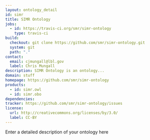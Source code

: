 ```yaml
---
layout: ontology_detail
id: simr
title: SIMR Ontology
jobs:
  - id: https://travis-ci.org/smr/simr-ontology
    type: travis-ci
build:
  checkout: git clone https://github.com/smr/simr-ontology.git
  system: git
  path: "."
contact:
  email: cjmungall@lbl.gov
  label: Chris Mungall
description: SIMR Ontology is an ontology...
domain: stuff
homepage: https://github.com/smr/simr-ontology
products:
  - id: simr.owl
  - id: simr.obo
dependencies:
tracker: https://github.com/smr/simr-ontology/issues
license:
  url: http://creativecommons.org/licenses/by/3.0/
  label: CC-BY
---
```


Enter a detailed description of your ontology here
